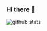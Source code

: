 ### Hi there 👋

![github stats](https://github-readme-stats.vercel.app/api?username=gapoulai&theme=dark&count_private=true&hide_border=true&show_icons=true&include_all_commits=true&custom_title=GitHub+Stats)
